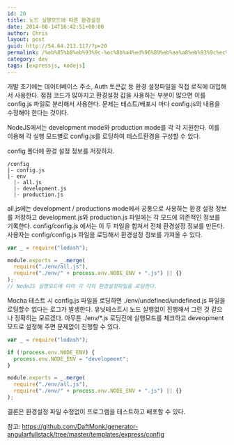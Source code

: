 ```yaml
---
id: 20
title: 노드 실행모드에 따른 환경설정
date: 2014-08-14T16:42:51+00:00
author: Chris
layout: post
guid: http://54.64.213.117/?p=20
permalink: /%eb%85%b8%eb%93%9c-%ec%8b%a4%ed%96%89%eb%aa%a8%eb%93%9c%ec%97%90-%eb%94%b0%eb%a5%b8-%ed%99%98%ea%b2%bd%ec%84%a4%ec%a0%95/
category: dev
tags: [expressjs, nodejs]
---
```


개발 초기에는 데이터베이스 주소, Auth 토큰값 등 환경 설정파일을 직접 로직에 대입해서 사용한다.
점점 코드가 많아지고 환경설정 값을 사용하는 부분이 많으면 이를 config.js 파일로 분리해서 사용한다.
문제는 테스트/배포시 마다 config.js의 내용을 수정해야 한다는 것이다.

NodeJS에서는 development mode와 production mode를 각 각 지원한다.
이를 이용해 각 실행 모드별로 config.js를 로딩하여 테스트환경을 구성할 수 있다.

config 폴더에 환경 설정 정보를 저장하자.

```
/config
|- config.js
|- env
  |- all.js
  |- development.js
  |- production.js
```

all.js에는 development / productions mode에서 공통으로 사용하는 환경 설정 정보를 저장하고
development.js와 production.js 파일에는 각 모드에 의존적인 정보를 기록한다.
config/config.js 에서는 이 두 파일을 합쳐서 전체 환경설정 정보를 만든다.
사용자는 config/config.js 파일을 로딩해서 환경설정 정보를 가져올 수 있다.

```javascript
var _ = require("lodash");

module.exports = _.merge(
  require("./env/all.js"),
  require("./env/" + process.env.NODE_ENV + ".js") || {}
);
// NodeJS 실행모드에 따라 각 각의 환경설정파일을 로딩한다.
```

Mocha 테스트 시 config.js 파일을 로딩하면 ./env/undefined/undefined.js 파일을 로딩할수 없다는 로그가 발생한다.
유닛테스트시 노드 실행없이 진행해서 그런 것 같으나 정확히는 모르겠다.
아무튼 ./env/\*.js 로딩전에 실행모드를 체크하고 deveopment모드로 설정해 주면 문제없이 진행할 수 있다.

```javascript
var _ = require("lodash");

if (!process.env.NODE_ENV) {
  process.env.NODE_ENV = "development";
}

module.exports = _.merge(
  require("./env/all.js"),
  require("./env/" + process.env.NODE_ENV + ".js") || {}
);
```

결론은 환경설정 파일 수정없이 프로그램을 테스트하고 배포할 수 있다.

참고: <a href="https://github.com/DaftMonk/generator-angular-fullstack/tree/master/templates/express/config" rel="nofollow">https://github.com/DaftMonk/generator-angular</a><a href="https://github.com/DaftMonk/generator-angular-fullstack/tree/master/templates/express/config" rel="nofollow">fullstack/tree/master/templates/express/config</a>
